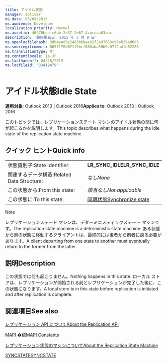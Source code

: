 ```yaml
---
title: アイドル状態
manager: soliver
ms.date: 03/09/2015
ms.audience: Developer
localization_priority: Normal
ms.assetid: 46976bea-c6bb-2e37-2e67-4cbccaa03aec
description: '最終更新日: 2015 年 3 月 9 日'
ms.openlocfilehash: 3db4ead7e2485bbbae82f2a07659c934b394d6d5
ms.sourcegitcommit: 8657170d071f9bcf680aba50b9c07f2a4fb82283
ms.translationtype: MT
ms.contentlocale: ja-JP
ms.lasthandoff: 04/28/2019
ms.locfileid: "33419479"
---
```

# <a name="idle-state"></a><span data-ttu-id="0f690-103">アイドル状態</span><span class="sxs-lookup"><span data-stu-id="0f690-103">Idle State</span></span>

  
  
<span data-ttu-id="0f690-104">**適用対象**: Outlook 2013 | Outlook 2016</span><span class="sxs-lookup"><span data-stu-id="0f690-104">**Applies to**: Outlook 2013 | Outlook 2016</span></span> 
  
 <span data-ttu-id="0f690-105">このトピックでは、レプリケーションステート マシンのアイドル状態の間に何が起こるかを説明します。</span><span class="sxs-lookup"><span data-stu-id="0f690-105">This topic describes what happens during the idle state of the replication state machine.</span></span> 
  
## <a name="quick-info"></a><span data-ttu-id="0f690-106">クイック ヒント</span><span class="sxs-lookup"><span data-stu-id="0f690-106">Quick info</span></span>

|||
|:-----|:-----|
|<span data-ttu-id="0f690-107">状態識別子:</span><span class="sxs-lookup"><span data-stu-id="0f690-107">State Identifier:</span></span>  <br/> |<span data-ttu-id="0f690-108">**LR_SYNC_IDLE**</span><span class="sxs-lookup"><span data-stu-id="0f690-108">**LR_SYNC_IDLE**</span></span> <br/> |
|<span data-ttu-id="0f690-109">関連するデータ構造:</span><span class="sxs-lookup"><span data-stu-id="0f690-109">Related Data Structure:</span></span>  <br/> | <span data-ttu-id="0f690-110">*なし*</span><span class="sxs-lookup"><span data-stu-id="0f690-110">*None*</span></span>  <br/> |
|<span data-ttu-id="0f690-111">この状態から:</span><span class="sxs-lookup"><span data-stu-id="0f690-111">From this state:</span></span>  <br/> | <span data-ttu-id="0f690-112">*該当なし*</span><span class="sxs-lookup"><span data-stu-id="0f690-112">*Not applicable*</span></span>  <br/> |
|<span data-ttu-id="0f690-113">この状態に:</span><span class="sxs-lookup"><span data-stu-id="0f690-113">To this state:</span></span>  <br/> |[<span data-ttu-id="0f690-114">同期状態</span><span class="sxs-lookup"><span data-stu-id="0f690-114">Synchronize state</span></span>](synchronize-state.md) <br/> |
   
> [!NOTE]
> <span data-ttu-id="0f690-115">レプリケーションステート マシンは、デターミニスティックステート マシンです。</span><span class="sxs-lookup"><span data-stu-id="0f690-115">The replication state machine is a deterministic state machine.</span></span> <span data-ttu-id="0f690-116">ある状態から別の状態に移動するクライアントは、最終的には後者から前者に戻る必要があります。</span><span class="sxs-lookup"><span data-stu-id="0f690-116">A client departing from one state to another must eventually return to the former from the latter.</span></span> 
  
## <a name="description"></a><span data-ttu-id="0f690-117">説明</span><span class="sxs-lookup"><span data-stu-id="0f690-117">Description</span></span>

<span data-ttu-id="0f690-118">この状態では何も起こりません。</span><span class="sxs-lookup"><span data-stu-id="0f690-118">Nothing happens in this state.</span></span> <span data-ttu-id="0f690-119">ローカル ストアは、レプリケーションが開始される前とレプリケーションが完了した後に、この状態になります。</span><span class="sxs-lookup"><span data-stu-id="0f690-119">A local store is in this state before replication is initiated and after replication is complete.</span></span>
  
## <a name="see-also"></a><span data-ttu-id="0f690-120">関連項目</span><span class="sxs-lookup"><span data-stu-id="0f690-120">See also</span></span>



[<span data-ttu-id="0f690-121">レプリケーション API について</span><span class="sxs-lookup"><span data-stu-id="0f690-121">About the Replication API</span></span>](about-the-replication-api.md)
  
[<span data-ttu-id="0f690-122">MAPI �萔</span><span class="sxs-lookup"><span data-stu-id="0f690-122">MAPI Constants</span></span>](mapi-constants.md)
  
[<span data-ttu-id="0f690-123">レプリケーション状態のマシンについて</span><span class="sxs-lookup"><span data-stu-id="0f690-123">About the Replication State Machine</span></span>](about-the-replication-state-machine.md)
  
[<span data-ttu-id="0f690-124">SYNCSTATE</span><span class="sxs-lookup"><span data-stu-id="0f690-124">SYNCSTATE</span></span>](syncstate.md)

